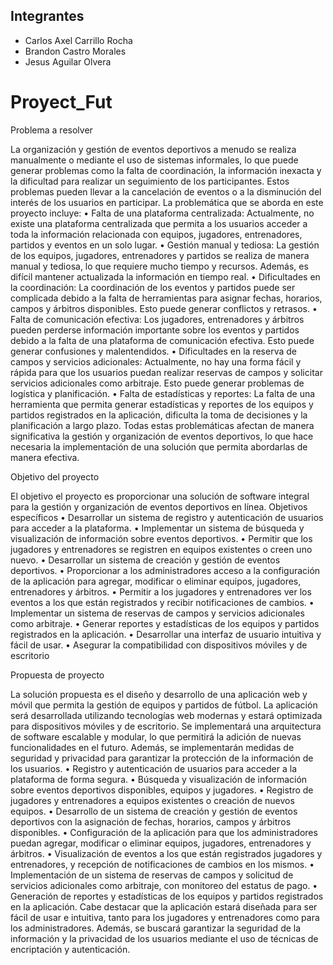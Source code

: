 ## Integrantes

- Carlos Axel Carrillo Rocha
- Brandon Castro Morales
- Jesus Aguilar Olvera
 
# Proyect_Fut

Problema a resolver

La organización y gestión de eventos deportivos a menudo se realiza manualmente
o mediante el uso de sistemas informales, lo que puede generar problemas como la
falta de coordinación, la información inexacta y la dificultad para realizar un
seguimiento de los participantes. Estos problemas pueden llevar a la cancelación
de eventos o a la disminución del interés de los usuarios en participar.
La problemática que se aborda en este proyecto incluye:
• Falta de una plataforma centralizada: Actualmente, no existe una
plataforma centralizada que permita a los usuarios acceder a toda la
información relacionada con equipos, jugadores, entrenadores, partidos y
eventos en un solo lugar.
• Gestión manual y tediosa: La gestión de los equipos, jugadores,
entrenadores y partidos se realiza de manera manual y tediosa, lo que
requiere mucho tiempo y recursos. Además, es difícil mantener actualizada
la información en tiempo real.
• Dificultades en la coordinación: La coordinación de los eventos y partidos
puede ser complicada debido a la falta de herramientas para asignar fechas,
horarios, campos y árbitros disponibles. Esto puede generar conflictos y
retrasos.
• Falta de comunicación efectiva: Los jugadores, entrenadores y árbitros
pueden perderse información importante sobre los eventos y partidos debido
a la falta de una plataforma de comunicación efectiva. Esto puede generar
confusiones y malentendidos.
• Dificultades en la reserva de campos y servicios adicionales:
Actualmente, no hay una forma fácil y rápida para que los usuarios puedan
realizar reservas de campos y solicitar servicios adicionales como arbitraje.
Esto puede generar problemas de logística y planificación.
• Falta de estadísticas y reportes: La falta de una herramienta que permita
generar estadísticas y reportes de los equipos y partidos registrados en la
aplicación, dificulta la toma de decisiones y la planificación a largo plazo.
Todas estas problemáticas afectan de manera significativa la gestión y organización
de eventos deportivos, lo que hace necesaria la implementación de una solución
que permita abordarlas de manera efectiva.


Objetivo del proyecto

El objetivo el proyecto es proporcionar una solución de software integral
para la gestión y organización de eventos deportivos en línea.
Objetivos específicos
• Desarrollar un sistema de registro y autenticación de usuarios para acceder
a la plataforma.
• Implementar un sistema de búsqueda y visualización de información sobre
eventos deportivos.
• Permitir que los jugadores y entrenadores se registren en equipos existentes
o creen uno nuevo.
• Desarrollar un sistema de creación y gestión de eventos deportivos.
• Proporcionar a los administradores acceso a la configuración de la aplicación
para agregar, modificar o eliminar equipos, jugadores, entrenadores y
árbitros.
• Permitir a los jugadores y entrenadores ver los eventos a los que están
registrados y recibir notificaciones de cambios.
• Implementar un sistema de reservas de campos y servicios adicionales como
arbitraje.
• Generar reportes y estadísticas de los equipos y partidos registrados en la
aplicación.
• Desarrollar una interfaz de usuario intuitiva y fácil de usar.
• Asegurar la compatibilidad con dispositivos móviles y de escritorio


Propuesta de proyecto

La solución propuesta es el diseño y desarrollo de una aplicación web y móvil que
permita la gestión de equipos y partidos de fútbol.
La aplicación será desarrollada utilizando tecnologías web modernas y estará
optimizada para dispositivos móviles y de escritorio. Se implementará una
arquitectura de software escalable y modular, lo que permitirá la adición de nuevas
funcionalidades en el futuro. Además, se implementarán medidas de seguridad y
privacidad para garantizar la protección de la información de los usuarios.
• Registro y autenticación de usuarios para acceder a la plataforma de forma
segura.
• Búsqueda y visualización de información sobre eventos deportivos
disponibles, equipos y jugadores.
• Registro de jugadores y entrenadores a equipos existentes o creación de
nuevos equipos.
• Desarrollo de un sistema de creación y gestión de eventos deportivos con la
asignación de fechas, horarios, campos y árbitros disponibles.
• Configuración de la aplicación para que los administradores puedan agregar,
modificar o eliminar equipos, jugadores, entrenadores y árbitros.
• Visualización de eventos a los que están registrados jugadores y
entrenadores, y recepción de notificaciones de cambios en los mismos.
• Implementación de un sistema de reservas de campos y solicitud de servicios
adicionales como arbitraje, con monitoreo del estatus de pago.
• Generación de reportes y estadísticas de los equipos y partidos registrados
en la aplicación.
Cabe destacar que la aplicación estará diseñada para ser fácil de usar e intuitiva,
tanto para los jugadores y entrenadores como para los administradores. Además,
se buscará garantizar la seguridad de la información y la privacidad de los usuarios
mediante el uso de técnicas de encriptación y autenticación.






